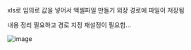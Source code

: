 xls로 임의로 값을 넣어서 액셀파일 만들기 외장 경로에 파일이 저장됨

내용 정리 필요하고 경로 지정 재설정이 필요함...

![image](https://user-images.githubusercontent.com/28819051/140030730-ebf49f2d-4ca1-4dd3-9279-94ae1575af8a.png)


